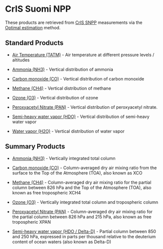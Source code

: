 # CrIS Suomi NPP

These products are retrieved from [CrIS SNPP](intro-instruments) measurements via the [Optimal estimation](https://en.wikipedia.org/wiki/Optimal_estimation) method.

## Standard Products

* [Air Temperature (TATM)](https://disc.gsfc.nasa.gov/datasets/TRPSDL2TATMCRSFS_1/summary) - Air temperature at different pressure levels / altitudes

* [Ammonia (NH3)](https://disc.gsfc.nasa.gov/datasets/TRPSDL2NH3CRSFS_1/summary) - Vertical distribution of ammonia

* [Carbon monoxide (CO)](https://disc.gsfc.nasa.gov/datasets/TRPSDL2COCRSFS_1/summary) - Vertical distribution of carbon monoxide 

* [Methane (CH4)](https://disc.gsfc.nasa.gov/datasets/TRPSDL2CH4CRSFS_1/summary) - Vertical distribution of methane

* [Ozone (O3)](https://disc.gsfc.nasa.gov/datasets/TRPSDL2O3CRSFS_1/summary) - Vertical distribution of ozone

* [Peroxyacetyl Nitrate (PAN)](https://disc.gsfc.nasa.gov/datasets/TRPSDL2PANCRSFS_1/summary)  - Vertical distribution of peroxyacetyl nitrate.

* [Semi-heavy water vapor (HDO)](https://disc.gsfc.nasa.gov/datasets/TRPSDL2HDOCRSFS_1/summary) - Vertical distribution of semi-heavy water vapor

* [Water vapor (H2O)](https://disc.gsfc.nasa.gov/datasets/TRPSDL2H2OCRSFS_1/summary) - Vertical distribution of water vapor

## Summary Products

* [Ammonia (NH3)](https://disc.gsfc.nasa.gov/datasets/TRPSYL2NH3CRSFS_1/summary) - Vertically integrated total column 

* [Carbon monoxide (CO)](https://disc.gsfc.nasa.gov/datasets/TRPSYL2COCRSFS_1/summary) - Column-averaged dry air mixing ratio from the surface to the Top of the Atmosphere (TOA), also known as XCO 

* [Methane (CH4)](https://disc.gsfc.nasa.gov/datasets/TRPSYL2CH4CRSFS_1/summary) - Column-averaged dry air mixing ratio for the partial column between 826 hPa and the Top of the Atmosphere (TOA), also known as free tropospheric XCH4

* [Ozone (O3)](https://disc.gsfc.nasa.gov/datasets/TRPSYL2O3CRSFS_1/summary) - Vertically integrated total column and tropospheric column

* [Peroxyacetyl Nitrate (PAN)](https://disc.gsfc.nasa.gov/datasets/TRPSYL2PANCRSFS_1/summary) - Column-averaged dry air mixing ratio for the partial column between 826 hPa and 215 hPa, also known as free tropospheric XPAN 

* [Semi-heavy water vapor (HDO / Delta-D)](https://disc.gsfc.nasa.gov/datasets/TRPSYL2HDOCRSFS_1/summary) - Partial column between 850 and 250 hPa, expressed in parts per thousand relative to the deuterium content of ocean waters (also known as Delta-D)
